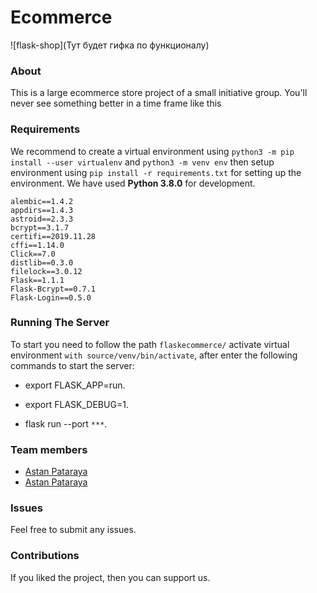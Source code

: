 # Ecommerce

![flask-shop](Тут будет гифка по функционалу)

### About

This is a large ecommerce store project of a small initiative group. You'll never see something better in a time frame like this

### Requirements

We recommend to create a virtual environment using `python3 -m pip install --user virtualenv`  and `python3 -m venv env` then setup environment using `pip install -r requirements.txt` for setting up the environment. We have used **Python 3.8.0** for development.

```
alembic==1.4.2
appdirs==1.4.3
astroid==2.3.3
bcrypt==3.1.7
certifi==2019.11.28
cffi==1.14.0
Click==7.0
distlib==0.3.0
filelock==3.0.12
Flask==1.1.1
Flask-Bcrypt==0.7.1
Flask-Login==0.5.0
```

### Running The Server

To start you need to follow the path `flaskecommerce/` activate virtual environment `with source/venv/bin/activate`, after enter the following commands to start the server:

- export FLASK_APP=run.

- export FLASK_DEBUG=1.

- flask run --port ``***``.


### Team members

- [Astan Pataraya](https://gitlab.com/pelmenin)
- [Astan Pataraya](https://github.com/iAmKoldyn)


### Issues

Feel free to submit any issues.

### Contributions

If you liked the project, then you can support us.
